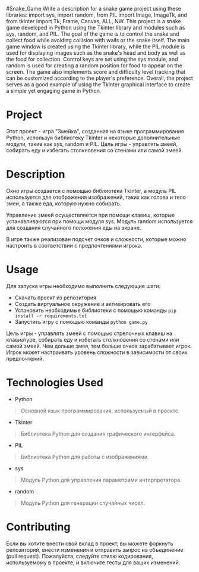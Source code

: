 #Snake_Game
Write a description for a snake game project using these libraries: import sys, import random, from PIL import Image, ImageTk, and from tkinter import Tk, Frame, Canvas, ALL, NW.
This project is a snake game developed in Python using the Tkinter library and modules such as sys, random, and PIL. The goal of the game is to control the snake and collect food while avoiding collision with walls or the snake itself.
The main game window is created using the Tkinter library, while the PIL module is used for displaying images such as the snake's head and body as well as the food for collection.
Control keys are set using the sys module, and random is used for creating a random position for food to appear on the screen.
The game also implements score and difficulty level tracking that can be customized according to the player's preference.
Overall, the project serves as a good example of using the Tkinter graphical interface to create a simple yet engaging game in Python.

# Project

Этот проект - игра "Змейка", созданная на языке программирования Python, используя библиотеку Tkinter и некоторые дополнительные модули, такие как sys, random и PIL. Цель игры - управлять змеей, собирать еду и избегать столкновения со стенами или самой змеей.

# Description

Окно игры создается с помощью библиотеки Tkinter, а модуль PIL используется для отображения изображений, таких как голова и тело змеи, а также еда, которую нужно собирать.

Управление змеей осуществляется при помощи клавиш, которые устанавливаются при помощи модуля sys. Модуль random используется для создания случайного положения еды на экране.

В игре также реализован подсчет очков и сложности, которые можно настроить в соответствии с предпочтениями игрока.

# Usage

Для запуска игры необходимо выполнить следующие шаги:

-   Скачать проект из репозитория
-   Создать виртуальное окружение и активировать его
-   Установить необходимые библиотеки с помощью команды `pip install -r requirements.txt`
-   Запустить игру с помощью команды `python game.py`

Цель игры - управлять змеей с помощью стрелочных клавиш на клавиатуре, собирать еду и избегать столкновения со стенами или самой змеей. Чем дольше змея, тем больше очков зарабатывает игрок. Игрок может настраивать уровень сложности в зависимости от своих предпочтений.

# Technologies Used

-   Python

> Основной язык программирования, используемый в проекте.

-   Tkinter

> Библиотека Python для создания графического интерфейса.

-   PIL

> Библиотека Python для работы с изображениями.

-   sys

> Модуль Python для управления параметрами интерпретатора.

-   random

> Модуль Python для генерации случайных чисел.

# Contributing

Если вы хотите внести свой вклад в проект, вы можете форкнуть репозиторий, внести изменения и отправить запрос на объединение (pull request). Пожалуйста, следуйте стилю кодирования, используемому в проекте, и включите тесты для ваших изменений.
